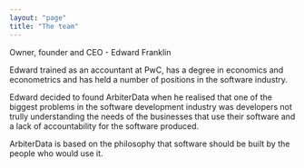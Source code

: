 ```yaml
---
layout: "page"
title: "The team"
---
```


Owner, founder and CEO - Edward Franklin

Edward trained as an accountant at PwC, has a degree in economics and econometrics and has held a number of positions in the software industry.

Edward decided to found ArbiterData when he realised that one of the biggest problems in the software development industry was developers not trully understanding the needs of the businesses that use their software and a lack of accountability for the software produced.

ArbiterData is based on the philosophy that software should be built by the people who would use it.
